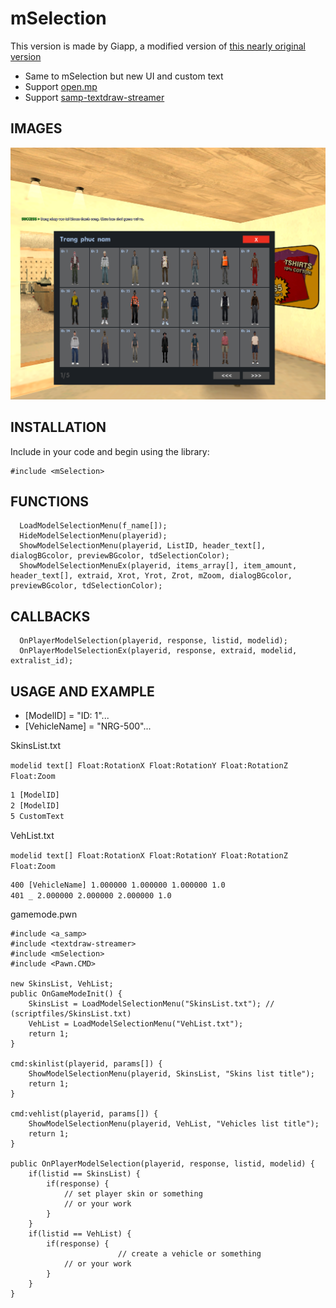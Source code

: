 # mSelection
This version is made by Giapp, a modified version of [this nearly original version](https://github.com/alextwothousand/mSelection)

- Same to mSelection but new UI and custom text
- Support [open.mp](https://github.com/openmultiplayer/open.mp)
- Support [samp-textdraw-streamer](https://github.com/nexquery/samp-textdraw-streamer)

## IMAGES
<img src="https://github.com/vdgiapp/mSelection/blob/main/image.png">

## INSTALLATION
Include in your code and begin using the library:

```pawn
#include <mSelection>
```

## FUNCTIONS

```pawn
  LoadModelSelectionMenu(f_name[]);
  HideModelSelectionMenu(playerid);
  ShowModelSelectionMenu(playerid, ListID, header_text[], dialogBGcolor, previewBGcolor, tdSelectionColor);
  ShowModelSelectionMenuEx(playerid, items_array[], item_amount, header_text[], extraid, Xrot, Yrot, Zrot, mZoom, dialogBGcolor, previewBGcolor, tdSelectionColor);
```

## CALLBACKS

```pawn
  OnPlayerModelSelection(playerid, response, listid, modelid);
  OnPlayerModelSelectionEx(playerid, response, extraid, modelid, extralist_id);
```

## USAGE AND EXAMPLE
- [ModelID] = "ID: 1"...
- [VehicleName] = "NRG-500"...

SkinsList.txt

`modelid text[] Float:RotationX Float:RotationY Float:RotationZ Float:Zoom`
```txt
1 [ModelID]
2 [ModelID]
5 CustomText
```

VehList.txt

`modelid text[] Float:RotationX Float:RotationY Float:RotationZ Float:Zoom`
```txt
400 [VehicleName] 1.000000 1.000000 1.000000 1.0
401 _ 2.000000 2.000000 2.000000 1.0
```

gamemode.pwn
```pawn
#include <a_samp>
#include <textdraw-streamer>
#include <mSelection>
#include <Pawn.CMD>

new SkinsList, VehList;
public OnGameModeInit()	{
	SkinsList = LoadModelSelectionMenu("SkinsList.txt"); // (scriptfiles/SkinsList.txt)
	VehList = LoadModelSelectionMenu("VehList.txt");
	return 1;
}

cmd:skinlist(playerid, params[]) {
	ShowModelSelectionMenu(playerid, SkinsList, "Skins list title");
	return 1;
}

cmd:vehlist(playerid, params[]) {
	ShowModelSelectionMenu(playerid, VehList, "Vehicles list title");
	return 1;
}

public OnPlayerModelSelection(playerid, response, listid, modelid) {
	if(listid == SkinsList) {
		if(response) {
			// set player skin or something
			// or your work
		}
	}
	if(listid == VehList) {
		if(response) {
                        // create a vehicle or something
			// or your work
		}
	}
}
```
